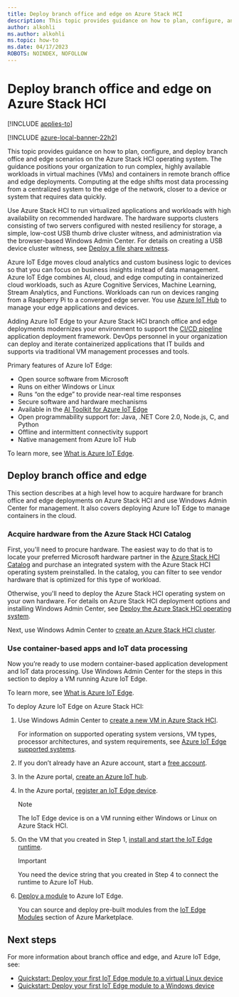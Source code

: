 ```yaml
---
title: Deploy branch office and edge on Azure Stack HCI
description: This topic provides guidance on how to plan, configure, and deploy branch office and edge scenarios on the Azure Stack HCI operating system.
author: alkohli
ms.author: alkohli
ms.topic: how-to
ms.date: 04/17/2023
ROBOTS: NOINDEX, NOFOLLOW
---
```


# Deploy branch office and edge on Azure Stack HCI

[!INCLUDE [applies-to](../includes/hci-applies-to-22h2.md)]

[!INCLUDE [azure-local-banner-22h2](../includes/azure-local-banner-22h2.md)]

This topic provides guidance on how to plan, configure, and deploy branch office and edge scenarios on the Azure Stack HCI operating system. The guidance positions your organization to run complex, highly available workloads in virtual machines (VMs) and containers in remote branch office and edge deployments. Computing at the edge shifts most data processing from a centralized system to the edge of the network, closer to a device or system that requires data quickly.

Use Azure Stack HCI to run virtualized applications and workloads with high availability on recommended hardware. The hardware supports clusters consisting of two servers configured with nested resiliency for storage, a simple, low-cost USB thumb drive cluster witness, and administration via the browser-based Windows Admin Center. For details on creating a USB device cluster witness, see [Deploy a file share witness](/windows-server/failover-clustering/file-share-witness).

Azure IoT Edge moves cloud analytics and custom business logic to devices so that you can focus on business insights instead of data management. Azure IoT Edge combines AI, cloud, and edge computing in containerized cloud workloads, such as Azure Cognitive Services, Machine Learning, Stream Analytics, and Functions. Workloads can run on devices ranging from a Raspberry Pi to a converged edge server. You use [Azure IoT Hub](https://azure.microsoft.com/services/iot-hub) to manage your edge applications and devices.

Adding Azure IoT Edge to your Azure Stack HCI branch office and edge deployments modernizes your environment to support the [CI/CD pipeline](/azure/iot-edge/how-to-continuous-integration-continuous-deployment) application deployment framework. DevOps personnel in your organization can deploy and iterate containerized applications that IT builds and supports via traditional VM management processes and tools.

Primary features of Azure IoT Edge:
- Open source software from Microsoft
- Runs on either Windows or Linux
- Runs “on the edge” to provide near-real time responses
- Secure software and hardware mechanisms
- Available in the [AI Toolkit for Azure IoT Edge](https://github.com/Azure/ai-toolkit-iot-edge)
- Open programmability support for: Java, .NET Core 2.0, Node.js, C, and Python
- Offline and intermittent connectivity support
- Native management from Azure IoT Hub

To learn more, see [What is Azure IoT Edge](/azure/iot-edge/about-iot-edge).

## Deploy branch office and edge
This section describes at a high level how to acquire hardware for branch office and edge deployments on Azure Stack HCI and use Windows Admin Center for management. It also covers deploying Azure IoT Edge to manage containers in the cloud.

### Acquire hardware from the Azure Stack HCI Catalog
First, you'll need to procure hardware. The easiest way to do that is to locate your preferred Microsoft hardware partner in the [Azure Stack HCI Catalog](https://aka.ms/AzureStackHCICatalog) and purchase an integrated system with the Azure Stack HCI operating system preinstalled. In the catalog, you can filter to see vendor hardware that is optimized for this type of workload.

Otherwise, you'll need to deploy the Azure Stack HCI operating system on your own hardware. For details on Azure Stack HCI deployment options and installing Windows Admin Center, see [Deploy the Azure Stack HCI operating system](./operating-system.md).

Next, use Windows Admin Center to [create an Azure Stack HCI cluster](./create-cluster.md).

### Use container-based apps and IoT data processing
Now you’re ready to use modern container-based application development and IoT data processing. Use Windows Admin Center for the steps in this section to deploy a VM running Azure IoT Edge.

To learn more, see [What is Azure IoT Edge](/azure/iot-edge/about-iot-edge).

To deploy Azure IoT Edge on Azure Stack HCI:
1. Use Windows Admin Center to [create a new VM in Azure Stack HCI](/windows-server/manage/windows-admin-center/use/manage-virtual-machines#create-a-new-virtual-machine).

    For information on supported operating system versions, VM types, processor architectures, and system requirements, see [Azure IoT Edge supported systems](/azure/iot-edge/support).

1. If you don’t already have an Azure account, start a [free account](https://azure.microsoft.com/free).
1. In the Azure portal, [create an Azure IoT hub](/azure/iot-edge/quickstart#create-an-iot-hub).
1. In the Azure portal, [register an IoT Edge device](/azure/iot-edge/quickstart#register-an-iot-edge-device).

    >[!NOTE]
    > The IoT Edge device is on a VM running either Windows or Linux on Azure Stack HCI.

1. On the VM that you created in Step 1, [install and start the IoT Edge runtime](/azure/iot-edge/quickstart#install-and-start-the-iot-edge-runtime).

   >[!IMPORTANT]
   > You need the device string that you created in Step 4 to connect the runtime to Azure IoT Hub.

1. [Deploy a module](/azure/iot-edge/quickstart#deploy-a-module) to Azure IoT Edge.

    You can source and deploy pre-built modules from the [IoT Edge Modules](https://azuremarketplace.microsoft.com/marketplace/apps/category/internet-of-things?page=1&subcategories=iot-edge-modules) section of Azure Marketplace.

## Next steps
For more information about branch office and edge, and Azure IoT Edge, see:
- [Quickstart: Deploy your first IoT Edge module to a virtual Linux device](/azure/iot-edge/quickstart-linux?preserve-view=true&view=iotedge-2018-06)
- [Quickstart: Deploy your first IoT Edge module to a Windows device](/azure/iot-edge/quickstart?preserve-view=true&view=iotedge-2018-06)